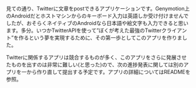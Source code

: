 見ての通り、Twitterに文章をpostできるアプリケーションです。Genymotion上のAndroidだとホストマシンからのキーボード入力は英語しか受け付けませんでしたが、おそらくネイティブのAndroidなら日本語や絵文字も入力できると思います。多分。いつかTwitterAPIを使って”ぼくが考えた最強のTwitterクライアント”を作るという夢を実現するために、その第一歩としてこのアプリを作りました。

Twitterに関係するアプリは競合するものが多く、このアプリをさらに発展させたものを出すのは非常に難しい(と思った)ので、次の進捗発表に関しては別のアプリを一から作り直して提出する予定です。アプリの詳細についてはREADMEを参照。
